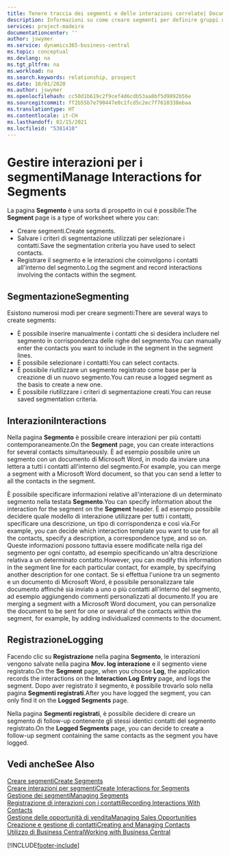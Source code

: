 ```yaml
---
title: Tenere traccia dei segmenti e delle interazioni correlate| Documenti Microsoft
description: Informazioni su come creare segmenti per definire gruppi di contatti e specificare delle interazioni per i segmenti.
services: project-madeira
documentationcenter: ''
author: jswymer
ms.service: dynamics365-business-central
ms.topic: conceptual
ms.devlang: na
ms.tgt_pltfrm: na
ms.workload: na
ms.search.keywords: relationship, prospect
ms.date: 10/01/2020
ms.author: jswymer
ms.openlocfilehash: cc50d1b619c2f9cef4d6cdb53aa8bf5d9892b56e
ms.sourcegitcommit: ff2b55b7e790447e0c1fcd5c2ec7f7610338ebaa
ms.translationtype: HT
ms.contentlocale: it-CH
ms.lasthandoff: 02/15/2021
ms.locfileid: "5381410"
---
```

# <a name="manage-interactions-for-segments"></a><span data-ttu-id="d9693-103">Gestire interazioni per i segmenti</span><span class="sxs-lookup"><span data-stu-id="d9693-103">Manage Interactions for Segments</span></span>
<span data-ttu-id="d9693-104">La pagina **Segmento** è una sorta di prospetto in cui è possibile:</span><span class="sxs-lookup"><span data-stu-id="d9693-104">The **Segment** page is a type of worksheet where you can:</span></span>

* <span data-ttu-id="d9693-105">Creare segmenti.</span><span class="sxs-lookup"><span data-stu-id="d9693-105">Create segments.</span></span>
* <span data-ttu-id="d9693-106">Salvare i criteri di segmentazione utilizzati per selezionare i contatti.</span><span class="sxs-lookup"><span data-stu-id="d9693-106">Save the segmentation criteria you have used to select contacts.</span></span>
* <span data-ttu-id="d9693-107">Registrare il segmento e le interazioni che coinvolgono i contatti all'interno del segmento.</span><span class="sxs-lookup"><span data-stu-id="d9693-107">Log the segment and record interactions involving the contacts within the segment.</span></span>

## <a name="segmenting"></a><span data-ttu-id="d9693-108">Segmentazione</span><span class="sxs-lookup"><span data-stu-id="d9693-108">Segmenting</span></span>
<span data-ttu-id="d9693-109">Esistono numerosi modi per creare segmenti:</span><span class="sxs-lookup"><span data-stu-id="d9693-109">There are several ways to create segments:</span></span>

* <span data-ttu-id="d9693-110">È possibile inserire manualmente i contatti che si desidera includere nel segmento in corrispondenza delle righe del segmento.</span><span class="sxs-lookup"><span data-stu-id="d9693-110">You can manually enter the contacts you want to include in the segment in the segment lines.</span></span>
* <span data-ttu-id="d9693-111">È possibile selezionare i contatti:</span><span class="sxs-lookup"><span data-stu-id="d9693-111">You can select contacts.</span></span>
* <span data-ttu-id="d9693-112">È possibile riutilizzare un segmento registrato come base per la creazione di un nuovo segmento.</span><span class="sxs-lookup"><span data-stu-id="d9693-112">You can reuse a logged segment as the basis to create a new one.</span></span>
* <span data-ttu-id="d9693-113">È possibile riutilizzare i criteri di segmentazione creati.</span><span class="sxs-lookup"><span data-stu-id="d9693-113">You can reuse saved segmentation criteria.</span></span>

## <a name="interactions"></a><span data-ttu-id="d9693-114">Interazioni</span><span class="sxs-lookup"><span data-stu-id="d9693-114">Interactions</span></span>
<span data-ttu-id="d9693-115">Nella pagina **Segmento** è possibile creare interazioni per più contatti contemporaneamente.</span><span class="sxs-lookup"><span data-stu-id="d9693-115">On the **Segment** page, you can create interactions for several contacts simultaneously.</span></span> <span data-ttu-id="d9693-116">È ad esempio possibile unire un segmento con un documento di Microsoft Word, in modo da inviare una lettera a tutti i contatti all'interno del segmento.</span><span class="sxs-lookup"><span data-stu-id="d9693-116">For example, you can merge a segment with a Microsoft Word document, so that you can send a letter to all the contacts in the segment.</span></span>

<span data-ttu-id="d9693-117">È possibile specificare informazioni relative all'interazione di un determinato segmento nella testata **Segmento**.</span><span class="sxs-lookup"><span data-stu-id="d9693-117">You can specify information about the interaction for the segment on the **Segment** header.</span></span> <span data-ttu-id="d9693-118">È ad esempio possibile decidere quale modello di interazione utilizzare per tutti i contatti, specificare una descrizione, un tipo di corrispondenza e così via.</span><span class="sxs-lookup"><span data-stu-id="d9693-118">For example, you can decide which interaction template you want to use for all the contacts, specify a description, a correspondence type, and so on.</span></span> <span data-ttu-id="d9693-119">Queste informazioni possono tuttavia essere modificate nella riga del segmento per ogni contatto, ad esempio specificando un'altra descrizione relativa a un determinato contatto.</span><span class="sxs-lookup"><span data-stu-id="d9693-119">However, you can modify this information in the segment line for each particular contact, for example, by specifying another description for one contact.</span></span> <span data-ttu-id="d9693-120">Se si effettua l'unione tra un segmento e un documento di Microsoft Word, è possibile personalizzare tale documento affinché sia inviato a uno o più contatti all'interno del segmento, ad esempio aggiungendo commenti personalizzati al documento.</span><span class="sxs-lookup"><span data-stu-id="d9693-120">If you are merging a segment with a Microsoft Word document, you can personalize the document to be sent for one or several of the contacts within the segment, for example, by adding individualized comments to the document.</span></span>

## <a name="logging"></a><span data-ttu-id="d9693-121">Registrazione</span><span class="sxs-lookup"><span data-stu-id="d9693-121">Logging</span></span>
<span data-ttu-id="d9693-122">Facendo clic su **Registrazione** nella pagina **Segmento**, le interazioni vengono salvate nella pagina **Mov. log interazione** e il segmento viene registrato.</span><span class="sxs-lookup"><span data-stu-id="d9693-122">On the **Segment** page, when you choose **Log**, the application records the interactions on the **Interaction Log Entry** page, and logs the segment.</span></span> <span data-ttu-id="d9693-123">Dopo aver registrato il segmento, è possibile trovarlo solo nella pagina **Segmenti registrati**.</span><span class="sxs-lookup"><span data-stu-id="d9693-123">After you have logged the segment, you can only find it on the **Logged Segments** page.</span></span>

<span data-ttu-id="d9693-124">Nella pagina **Segmenti registrati**, è possibile decidere di creare un segmento di follow-up contenente gli stessi identici contatti del segmento registrato.</span><span class="sxs-lookup"><span data-stu-id="d9693-124">On the **Logged Segments** page, you can decide to create a follow-up segment containing the same contacts as the segment you have logged.</span></span>

## <a name="see-also"></a><span data-ttu-id="d9693-125">Vedi anche</span><span class="sxs-lookup"><span data-stu-id="d9693-125">See Also</span></span>
[<span data-ttu-id="d9693-126">Creare segmenti</span><span class="sxs-lookup"><span data-stu-id="d9693-126">Create Segments</span></span>](marketing-how-create-segment.md)  
[<span data-ttu-id="d9693-127">Creare interazioni per segmenti</span><span class="sxs-lookup"><span data-stu-id="d9693-127">Create Interactions for Segments</span></span>](marketing-how-create-interactions.md)  
[<span data-ttu-id="d9693-128">Gestione dei segmenti</span><span class="sxs-lookup"><span data-stu-id="d9693-128">Managing Segments</span></span>](marketing-segments.md)  
[<span data-ttu-id="d9693-129">Registrazione di interazioni con i contatti</span><span class="sxs-lookup"><span data-stu-id="d9693-129">Recording Interactions With Contacts</span></span>](marketing-interactions.md)  
[<span data-ttu-id="d9693-130">Gestione delle opportunità di vendita</span><span class="sxs-lookup"><span data-stu-id="d9693-130">Managing Sales Opportunities</span></span>](marketing-manage-sales-opportunities.md)  
[<span data-ttu-id="d9693-131">Creazione e gestione di contatti</span><span class="sxs-lookup"><span data-stu-id="d9693-131">Creating and Managing Contacts</span></span>](marketing-contacts.md)  
[<span data-ttu-id="d9693-132">Utilizzo di Business Central</span><span class="sxs-lookup"><span data-stu-id="d9693-132">Working with Business Central</span></span>](ui-work-product.md)


[!INCLUDE[footer-include](includes/footer-banner.md)]